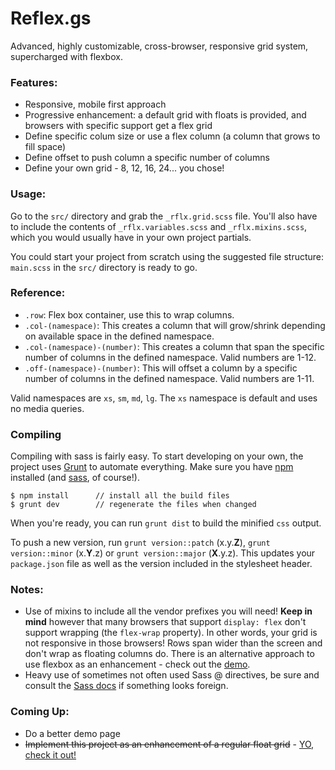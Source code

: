 Reflex.gs
===

Advanced, highly customizable, cross-browser, responsive grid system, supercharged with flexbox.

### Features:

- Responsive, mobile first approach
- Progressive enhancement: a default grid with floats is provided, and browsers with specific support get a flex grid
- Define specific colum size or use a flex column (a column that grows to fill space)
- Define offset to push column a specific number of columns
- Define your own grid - 8, 12, 16, 24... you chose!

### Usage:

Go to the `src/` directory and grab the `_rflx.grid.scss` file. You'll also have to include the contents of `_rflx.variables.scss` and `_rflx.mixins.scss`, which you would usually have in your own project partials.

You could start your project from scratch using the suggested file structure: `main.scss` in the `src/` directory is ready to go.

### Reference:

- `.row`: Flex box container, use this to wrap columns.
- `.col-(namespace)`: This creates a column that will grow/shrink depending on available space in the defined namespace.
- `.col-(namespace)-(number)`: This creates a column that span the specific number of columns in the defined namespace. Valid numbers are 1-12.
- `.off-(namespace)-(number)`: This will offset a column by a specific number of columns in the defined namespace. Valid numbers are 1-11.

Valid namespaces are `xs`, `sm`, `md`, `lg`. The `xs` namespace is default and uses no media queries.

### Compiling

Compiling with sass is fairly easy. To start developing on your own, the project uses [Grunt](http://gruntjs.com) to automate everything. Make sure you have [npm](https://www.npmjs.com/) installed (and [sass](http://sass-lang.com/), of course!).

```
$ npm install      // install all the build files
$ grunt dev        // regenerate the files when changed
```

When you're ready, you can run `grunt dist` to build the minified `css` output.

To push a new version, run `grunt version::patch` (x.y.**Z**), `grunt version::minor` (x.**Y**.z) or `grunt version::major` (**X**.y.z). This updates your `package.json` file as well as the version included in the stylesheet header.

### Notes:

- Use of mixins to include all the vendor prefixes you will need! **Keep in mind** however that many browsers that support `display: flex` don't support wrapping (the `flex-wrap` property). In other words, your grid is not responsive in those browsers! Rows span wider than the screen and don't wrap as floating columns do. There is an alternative approach to use flexbox as an enhancement - check out the [demo](http://loup-brun.github.io/reflex.gs/demo/no-flex.html).
- Heavy use of sometimes not often used Sass @ directives, be sure and consult the [Sass docs](http://sass-lang.com/documentation/file.SASS_REFERENCE.html) if something looks foreign.


### Coming Up:

- Do a better demo page
- ~~Implement this project as an enhancement of a regular float grid~~ - [YO, check it out!](http://loup-brun.github.io/reflex.gs/demo/no-flex.html)

